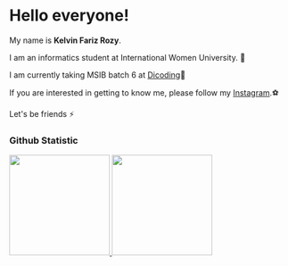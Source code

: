 # Hello everyone! 

My name is **Kelvin Fariz Rozy**.<br>

I am an informatics student at International Women University. 🏫<br>

I am currently taking MSIB batch 6 at [Dicoding](https://www.dicoding.com/)🚀<br>

If you are interested in getting to know me, please follow my [Instagram](https://www.instagram.com/whovinnn/).⚽ <br>

Let's be friends ⚡

### Github Statistic
<p align="left">
<a href="https://github.com/dimasmds">
  <img height="180em" src="https://github-readme-stats-eight-theta.vercel.app/api?username=dimasmds&show_icons=true&theme=algolia&include_all_commits=true&count_private=true"/>
  <img height="180em" src="https://github-readme-stats-eight-theta.vercel.app/api/top-langs/?username=dimasmds&layout=compact&langs_count=8&theme=algolia"/>
</a>
</p>

<!--
**kelvinfariz/kelvinfariz** is a ✨ _special_ ✨ repository because its `README.md` (this file) appears on your GitHub profile.
Saya seorang **Curriculum Developer** di [Dicoding](https://www.dicoding.com/).<br>
Here are some ideas to get you started:

- 🔭 I’m currently working on ...
- 🌱 I’m currently learning ...
- 👯 I’m looking to collaborate on ...
- 🤔 I’m looking for help with ...
- 💬 Ask me about ...
- 📫 How to reach me: ...
- 😄 Pronouns: ...
- ⚡ Fun fact: ...
-->
